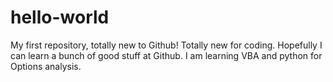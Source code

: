 # hello-world
My first repository, totally new to Github!
Totally new for coding. Hopefully I can learn a bunch of good stuff at Github.
I am learning VBA and python for Options analysis. 
